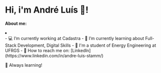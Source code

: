 <h1>
Hi, i'm André Luís 👋! 
</h1>


**About me:**
<li>
  </li>
- 💻 I’m currently working at Cadastra
- 📝 I’m currently learning about Full-Stack Development, Digital Skills
- 🚀 I'm a student of Energy Engineering at UFRGS 
- 👯 How to reach me on: [Linkedln](https://www.linkedin.com/in/andre-luis-stamm/)







🚀 Always learning!
